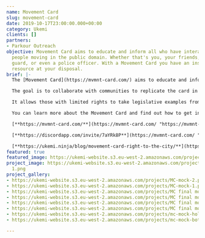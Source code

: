 ```yaml
---
name: Movement Card
slug: movement-card
date: 2019-10-17T23:00:00.000+00:00
category: Ukemi
clients: []
partners:
- Parkour Outreach
objective: Movement Card aims to educate and inform all who have interactions with
  people moving in the public domain. Whether that's you, your friends, the security
  guard, or even a police officer. With a Movement Card you have an instant educational
  resource at your disposal.
brief: |-
  The [Movement Card](https://mvmnt-card.com/) aims to educate and inform all who have interactions with people moving in the public domain. Whether that’s you, your friends, the security guard, or even a police officer – with a Movement Card, you have an instant educational resource at your fingertips.

  The goal is to collaborate with communities to replicate the card in other countries worldwide, enabling everybody to know their ‘right to their city’.

  It allows those with limited rights to take legislative examples from other countries for use as a starting point to improve their freedom of movement.

  You can learn more about the Movement Card and find out how to get involved by visiting our site, reading our blog or joining the Movement Card Discord community.

  [**https://mvmnt-card.com/**](https://mvmnt-card.com/ "https://mvmnt-card.com/")

  [**https://discordapp.com/invite/7aYRk8P**](https://mvmnt-card.com/ "https://mvmnt-card.com/")

  [**https://ukemi.ninja/blog/movement-card-right-to-the-city/**](https://mvmnt-card.com/ "https://mvmnt-card.com/")
featured: true
featured_image: https://ukemi-website.s3.eu-west-2.amazonaws.com/projects/mc-mock-holder.png
project_image: https://ukemi-website.s3.eu-west-2.amazonaws.com/projects/sleek mock
  1.png
project_gallery:
- https://ukemi-website.s3.eu-west-2.amazonaws.com/projects/MC-mock-2.png
- https://ukemi-website.s3.eu-west-2.amazonaws.com/projects/MC-mock-1.png
- https://ukemi-website.s3.eu-west-2.amazonaws.com/projects/MC final mock front.png
- https://ukemi-website.s3.eu-west-2.amazonaws.com/projects/MC final mock back.png
- https://ukemi-website.s3.eu-west-2.amazonaws.com/projects/MC final mock 2.png
- https://ukemi-website.s3.eu-west-2.amazonaws.com/projects/MC final mock 1.png
- https://ukemi-website.s3.eu-west-2.amazonaws.com/projects/mc-mock-holder.png
- https://ukemi-website.s3.eu-west-2.amazonaws.com/projects/mc-mock-both-back.png

---
```

